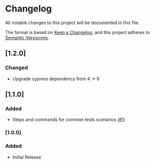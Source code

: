 # Changelog
All notable changes to this project will be documented in this file.

The format is based on [Keep a Changelog](https://keepachangelog.com/en/1.0.0/),
and this project adheres to [Semantic Versioning](https://semver.org/spec/v2.0.0.html).

## [1.2.0]
### Changed
- Upgrade cypress dependency from 4 -> 6

## [1.1.0]
### Added
- Steps and commands for common tests scenarios ([#1](https://github.com/scm-manager/integration-test-runner/pull/1))

### [1.0.0]
### Added
- Initial Release
